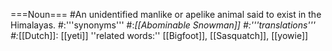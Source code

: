 ===Noun===
#An unidentified manlike or apelike animal said to exist in the Himalayas.
#:'''synonyms'''
#:*[[Abominable Snowman]]
#:'''translations'''
#:*[[Dutch]]: [[yeti]]
''related words:'' [[Bigfoot]], [[Sasquatch]], [[yowie]]